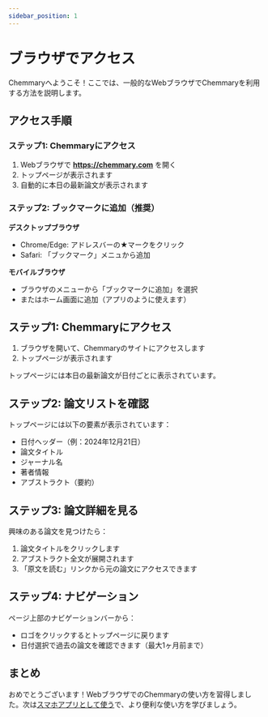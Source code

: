 ```yaml
---
sidebar_position: 1
---
```


# ブラウザでアクセス

Chemmaryへようこそ！ここでは、一般的なWebブラウザでChemmaryを利用する方法を説明します。

## アクセス手順

### ステップ1: Chemmaryにアクセス

1. Webブラウザで **https://chemmary.com** を開く
2. トップページが表示されます
3. 自動的に本日の最新論文が表示されます

### ステップ2: ブックマークに追加（推奨）

**デスクトップブラウザ**
- Chrome/Edge: アドレスバーの★マークをクリック
- Safari: 「ブックマーク」メニュから追加

**モバイルブラウザ**
- ブラウザのメニューから「ブックマークに追加」を選択
- またはホーム画面に追加（アプリのように使えます）

## ステップ1: Chemmaryにアクセス

1. ブラウザを開いて、Chemmaryのサイトにアクセスします
2. トップページが表示されます

トップページには本日の最新論文が日付ごとに表示されています。

## ステップ2: 論文リストを確認

トップページには以下の要素が表示されています：

- 日付ヘッダー（例：2024年12月21日）
- 論文タイトル
- ジャーナル名
- 著者情報
- アブストラクト（要約）

## ステップ3: 論文詳細を見る

興味のある論文を見つけたら：

1. 論文タイトルをクリックします
2. アブストラクト全文が展開されます
3. 「原文を読む」リンクから元の論文にアクセスできます

## ステップ4: ナビゲーション

ページ上部のナビゲーションバーから：

- ロゴをクリックするとトップページに戻ります
- 日付選択で過去の論文を確認できます（最大1ヶ月前まで）

## まとめ

おめでとうございます！WebブラウザでのChemmaryの使い方を習得しました。次は[スマホアプリとして使う](./mobile-app)で、より便利な使い方を学びましょう。
